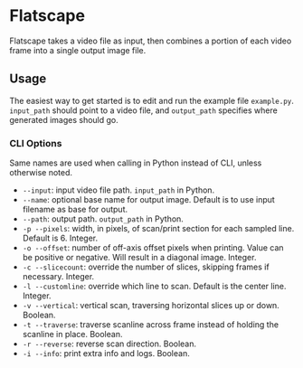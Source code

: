 # Flatscape

Flatscape takes a video file as input, then combines a portion of each video frame into a single output image file.

## Usage

The easiest way to get started is to edit and run the example file `example.py`. `input_path` should point to a video file, and `output_path` specifies where generated images should go.

### CLI Options

Same names are used when calling in Python instead of CLI, unless otherwise noted.

  * `--input`: input video file path. `input_path` in Python.
  * `--name`: optional base name for output image. Default is to use input filename as base for output.
  * `--path`: output path. `output_path` in Python.
  * `-p --pixels`: width, in pixels, of scan/print section for each sampled line. Default is 6. Integer.
  * `-o --offset`: number of off-axis offset pixels when printing. Value can be positive or negative. Will result in a diagonal image. Integer.
  * `-c --slicecount`: override the number of slices, skipping frames if necessary. Integer.
  * `-l --customline`: override which line to scan. Default is the center line. Integer.
  * `-v --vertical`: vertical scan, traversing horizontal slices up or down. Boolean.
  * `-t --traverse`: traverse scanline across frame instead of holding the scanline in place. Boolean.
  * `-r --reverse`: reverse scan direction. Boolean.
  * `-i --info`: print extra info and logs. Boolean.

